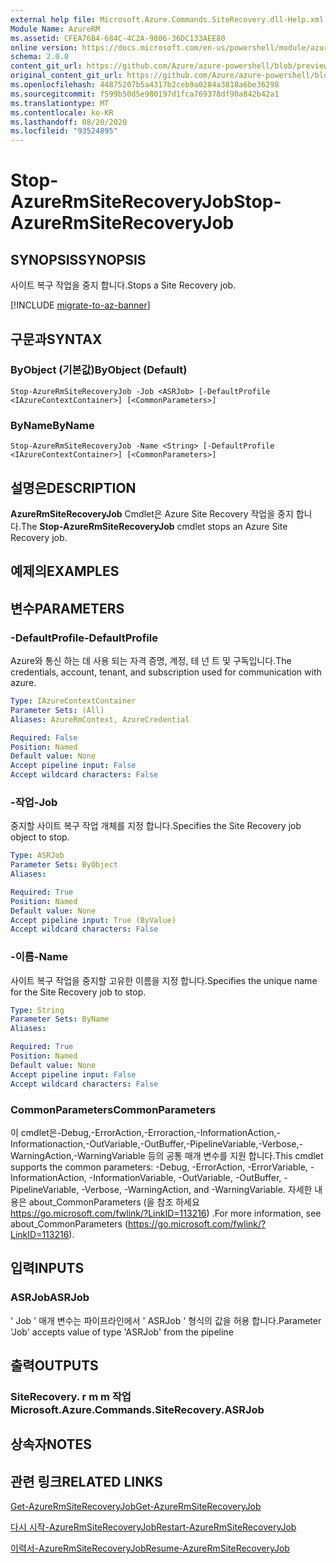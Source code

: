 ```yaml
---
external help file: Microsoft.Azure.Commands.SiteRecovery.dll-Help.xml
Module Name: AzureRM
ms.assetid: CFEA76B4-684C-4C2A-9806-36DC133AEE80
online version: https://docs.microsoft.com/en-us/powershell/module/azurerm.siterecovery/stop-azurermsiterecoveryjob
schema: 2.0.0
content_git_url: https://github.com/Azure/azure-powershell/blob/preview/src/ResourceManager/SiteRecovery/Commands.SiteRecovery/help/Stop-AzureRmSiteRecoveryJob.md
original_content_git_url: https://github.com/Azure/azure-powershell/blob/preview/src/ResourceManager/SiteRecovery/Commands.SiteRecovery/help/Stop-AzureRmSiteRecoveryJob.md
ms.openlocfilehash: 44875207b5a4317b2ceb9a0284a3818a6be36298
ms.sourcegitcommit: f599b50d5e980197d1fca769378df90a842b42a1
ms.translationtype: MT
ms.contentlocale: ko-KR
ms.lasthandoff: 08/20/2020
ms.locfileid: "93524895"
---
```

# <span data-ttu-id="ebb19-101">Stop-AzureRmSiteRecoveryJob</span><span class="sxs-lookup"><span data-stu-id="ebb19-101">Stop-AzureRmSiteRecoveryJob</span></span>

## <span data-ttu-id="ebb19-102">SYNOPSIS</span><span class="sxs-lookup"><span data-stu-id="ebb19-102">SYNOPSIS</span></span>
<span data-ttu-id="ebb19-103">사이트 복구 작업을 중지 합니다.</span><span class="sxs-lookup"><span data-stu-id="ebb19-103">Stops a Site Recovery job.</span></span>

[!INCLUDE [migrate-to-az-banner](../../includes/migrate-to-az-banner.md)]

## <span data-ttu-id="ebb19-104">구문과</span><span class="sxs-lookup"><span data-stu-id="ebb19-104">SYNTAX</span></span>

### <span data-ttu-id="ebb19-105">ByObject (기본값)</span><span class="sxs-lookup"><span data-stu-id="ebb19-105">ByObject (Default)</span></span>
```
Stop-AzureRmSiteRecoveryJob -Job <ASRJob> [-DefaultProfile <IAzureContextContainer>] [<CommonParameters>]
```

### <span data-ttu-id="ebb19-106">ByName</span><span class="sxs-lookup"><span data-stu-id="ebb19-106">ByName</span></span>
```
Stop-AzureRmSiteRecoveryJob -Name <String> [-DefaultProfile <IAzureContextContainer>] [<CommonParameters>]
```

## <span data-ttu-id="ebb19-107">설명은</span><span class="sxs-lookup"><span data-stu-id="ebb19-107">DESCRIPTION</span></span>
<span data-ttu-id="ebb19-108">**AzureRmSiteRecoveryJob** Cmdlet은 Azure Site Recovery 작업을 중지 합니다.</span><span class="sxs-lookup"><span data-stu-id="ebb19-108">The **Stop-AzureRmSiteRecoveryJob** cmdlet stops an Azure Site Recovery job.</span></span>

## <span data-ttu-id="ebb19-109">예제의</span><span class="sxs-lookup"><span data-stu-id="ebb19-109">EXAMPLES</span></span>

## <span data-ttu-id="ebb19-110">변수</span><span class="sxs-lookup"><span data-stu-id="ebb19-110">PARAMETERS</span></span>

### <span data-ttu-id="ebb19-111">-DefaultProfile</span><span class="sxs-lookup"><span data-stu-id="ebb19-111">-DefaultProfile</span></span>
<span data-ttu-id="ebb19-112">Azure와 통신 하는 데 사용 되는 자격 증명, 계정, 테 넌 트 및 구독입니다.</span><span class="sxs-lookup"><span data-stu-id="ebb19-112">The credentials, account, tenant, and subscription used for communication with azure.</span></span>

```yaml
Type: IAzureContextContainer
Parameter Sets: (All)
Aliases: AzureRmContext, AzureCredential

Required: False
Position: Named
Default value: None
Accept pipeline input: False
Accept wildcard characters: False
```

### <span data-ttu-id="ebb19-113">-작업</span><span class="sxs-lookup"><span data-stu-id="ebb19-113">-Job</span></span>
<span data-ttu-id="ebb19-114">중지할 사이트 복구 작업 개체를 지정 합니다.</span><span class="sxs-lookup"><span data-stu-id="ebb19-114">Specifies the Site Recovery job object to stop.</span></span>

```yaml
Type: ASRJob
Parameter Sets: ByObject
Aliases: 

Required: True
Position: Named
Default value: None
Accept pipeline input: True (ByValue)
Accept wildcard characters: False
```

### <span data-ttu-id="ebb19-115">-이름</span><span class="sxs-lookup"><span data-stu-id="ebb19-115">-Name</span></span>
<span data-ttu-id="ebb19-116">사이트 복구 작업을 중지할 고유한 이름을 지정 합니다.</span><span class="sxs-lookup"><span data-stu-id="ebb19-116">Specifies the unique name for the Site Recovery job to stop.</span></span>

```yaml
Type: String
Parameter Sets: ByName
Aliases: 

Required: True
Position: Named
Default value: None
Accept pipeline input: False
Accept wildcard characters: False
```

### <span data-ttu-id="ebb19-117">CommonParameters</span><span class="sxs-lookup"><span data-stu-id="ebb19-117">CommonParameters</span></span>
<span data-ttu-id="ebb19-118">이 cmdlet은-Debug,-ErrorAction,-Erroraction,-InformationAction,-Informationaction,-OutVariable,-OutBuffer,-PipelineVariable,-Verbose,-WarningAction,-WarningVariable 등의 공통 매개 변수를 지원 합니다.</span><span class="sxs-lookup"><span data-stu-id="ebb19-118">This cmdlet supports the common parameters: -Debug, -ErrorAction, -ErrorVariable, -InformationAction, -InformationVariable, -OutVariable, -OutBuffer, -PipelineVariable, -Verbose, -WarningAction, and -WarningVariable.</span></span> <span data-ttu-id="ebb19-119">자세한 내용은 about_CommonParameters (을 참조 하세요 https://go.microsoft.com/fwlink/?LinkID=113216) .</span><span class="sxs-lookup"><span data-stu-id="ebb19-119">For more information, see about_CommonParameters (https://go.microsoft.com/fwlink/?LinkID=113216).</span></span>

## <span data-ttu-id="ebb19-120">입력</span><span class="sxs-lookup"><span data-stu-id="ebb19-120">INPUTS</span></span>

### <span data-ttu-id="ebb19-121">ASRJob</span><span class="sxs-lookup"><span data-stu-id="ebb19-121">ASRJob</span></span>
<span data-ttu-id="ebb19-122">' Job ' 매개 변수는 파이프라인에서 ' ASRJob ' 형식의 값을 허용 합니다.</span><span class="sxs-lookup"><span data-stu-id="ebb19-122">Parameter 'Job' accepts value of type 'ASRJob' from the pipeline</span></span>

## <span data-ttu-id="ebb19-123">출력</span><span class="sxs-lookup"><span data-stu-id="ebb19-123">OUTPUTS</span></span>

### <span data-ttu-id="ebb19-124">SiteRecovery. r m m 작업</span><span class="sxs-lookup"><span data-stu-id="ebb19-124">Microsoft.Azure.Commands.SiteRecovery.ASRJob</span></span>

## <span data-ttu-id="ebb19-125">상속자</span><span class="sxs-lookup"><span data-stu-id="ebb19-125">NOTES</span></span>

## <span data-ttu-id="ebb19-126">관련 링크</span><span class="sxs-lookup"><span data-stu-id="ebb19-126">RELATED LINKS</span></span>

[<span data-ttu-id="ebb19-127">Get-AzureRmSiteRecoveryJob</span><span class="sxs-lookup"><span data-stu-id="ebb19-127">Get-AzureRmSiteRecoveryJob</span></span>](./Get-AzureRmSiteRecoveryJob.md)

[<span data-ttu-id="ebb19-128">다시 시작-AzureRmSiteRecoveryJob</span><span class="sxs-lookup"><span data-stu-id="ebb19-128">Restart-AzureRmSiteRecoveryJob</span></span>](./Restart-AzureRmSiteRecoveryJob.md)

[<span data-ttu-id="ebb19-129">이력서-AzureRmSiteRecoveryJob</span><span class="sxs-lookup"><span data-stu-id="ebb19-129">Resume-AzureRmSiteRecoveryJob</span></span>](./Resume-AzureRmSiteRecoveryJob.md)
